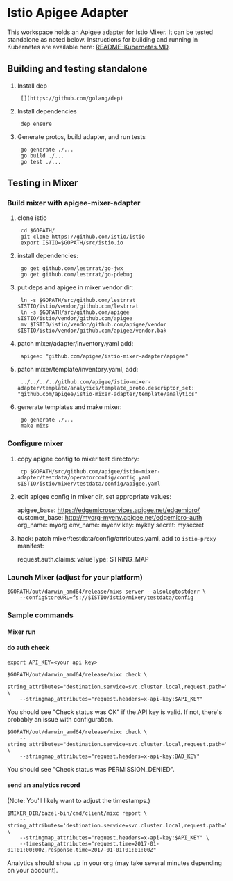 # Istio Apigee Adapter

This workspace holds an Apigee adapter for Istio Mixer. It can be tested standalone as noted below.
Instructions for building and running in Kubernetes are available here: [README-Kubernetes.MD]().

## Building and testing standalone

1. Install dep

        [](https://github.com/golang/dep) 

2. Install dependencies

        dep ensure 

3. Generate protos, build adapter, and run tests

        go generate ./...
        go build ./...
        go test ./...
   
## Testing in Mixer

### Build mixer with apigee-mixer-adapter

1. clone istio

        cd $GOPATH/
        git clone https://github.com/istio/istio
        export ISTIO=$GOPATH/src/istio.io

2. install dependencies:

        go get github.com/lestrrat/go-jwx
        go get github.com/lestrrat/go-pdebug

3. put deps and apigee in mixer vendor dir:

        ln -s $GOPATH/src/github.com/lestrrat $ISTIO/istio/vendor/github.com/lestrrat
        ln -s $GOPATH/src/github.com/apigee $ISTIO/istio/vendor/github.com/apigee
        mv $ISTIO/istio/vendor/github.com/apigee/vendor $ISTIO/istio/vendor/github.com/apigee/vendor.bak

4. patch mixer/adapter/inventory.yaml add:

        apigee: "github.com/apigee/istio-mixer-adapter/apigee"

5. patch mixer/template/inventory.yaml, add:

        ../../../../github.com/apigee/istio-mixer-adapter/template/analytics/template_proto.descriptor_set: "github.com/apigee/istio-mixer-adapter/template/analytics"

6. generate templates and make mixer:
        
        go generate ./...
        make mixs

### Configure mixer

1. copy apigee config to mixer test directory:

        cp $GOPATH/src/github.com/apigee/istio-mixer-adapter/testdata/operatorconfig/config.yaml $ISTIO/istio/mixer/testdata/config/apigee.yaml

2. edit apigee config in mixer dir, set appropriate values:

      apigee_base: https://edgemicroservices.apigee.net/edgemicro/
      customer_base: http://myorg-myenv.apigee.net/edgemicro-auth
      org_name: myorg
      env_name: myenv
      key: mykey
      secret: mysecret
    
3. hack: patch mixer/testdata/config/attributes.yaml, add to `istio-proxy` manifest:

      request.auth.claims:
        valueType: STRING_MAP

### Launch Mixer (adjust for your platform)

    $GOPATH/out/darwin_amd64/release/mixs server --alsologtostderr \
        --configStoreURL=fs://$ISTIO/istio/mixer/testdata/config

### Sample commands

#### Mixer run

#### do auth check

    export API_KEY=<your api key>

    $GOPATH/out/darwin_amd64/release/mixc check \
        --string_attributes="destination.service=svc.cluster.local,request.path="/"" \
        --stringmap_attributes="request.headers=x-api-key:$API_KEY"

You should see "Check status was OK" if the API key is valid. 
If not, there's probably an issue with configuration.

    $GOPATH/out/darwin_amd64/release/mixc check \
        --string_attributes="destination.service=svc.cluster.local,request.path="/"" \
        --stringmap_attributes="request.headers=x-api-key:BAD_KEY"

You should see "Check status was PERMISSION_DENIED".  

#### send an analytics record

(Note: You'll likely want to adjust the timestamps.)

    $MIXER_DIR/bazel-bin/cmd/client/mixc report \
        --string_attributes='destination.service=svc.cluster.local,request.path="/"' \
        --stringmap_attributes="request.headers=x-api-key:$API_KEY" \
        --timestamp_attributes="request.time=2017-01-01T01:00:00Z,response.time=2017-01-01T01:01:00Z"


Analytics should show up in your org (may take several minutes depending on your account).
